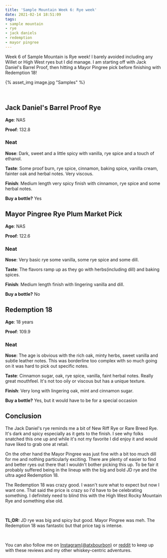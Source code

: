 ```yaml
---
title: 'Sample Mountain Week 6: Rye week'
date: 2021-02-14 18:51:09
tags:
- sample mountain
- rye
- jack daniels
- redemption
- mayor pingree
---
```


Week 6 of Sample Mountain is Rye week! I barely avoided including any Willet or High West ryes but I did manage. I am starting off with Jack Daniel's Barrel Proof, then hitting a Mayor Pingree pick before finishing with Redemption 18!

{% asset_img image.jpg "Samples" %}

&nbsp;

## Jack Daniel's Barrel Proof Rye

**Age**: NAS

**Proof**: 132.8

### Neat
**Nose**: Dark, sweet and a little spicy with vanilla, rye spice and a touch of ethanol.

**Taste**: Some proof burn, rye spice, cinnamon, baking spice, vanilla cream, fainter oak and herbal notes. Very viscous.

**Finish**: Medium length very spicy finish with cinnamon, rye spice and some herbal notes.

**Buy a bottle?** Yes

## Mayor Pingree Rye Plum Market Pick

**Age**: NAS

**Proof**: 122.6

### Neat
**Nose**: Very basic rye some vanilla, some rye spice and some dill.

**Taste**: The flavors ramp up as they go with herbs(including dill) and baking spices. 

**Finish**: Medium length finish with lingering vanilla and dill.

**Buy a bottle?** No

## Redemption 18

**Age**: 18 years

**Proof**: 109.9

### Neat
**Nose**: The age is obvious with the rich oak, minty herbs, sweet vanilla and subtle leather notes. This was borderline too complex with so much going on it was hard to pick out specific notes.

**Taste**: Cinnamon sugar, oak, rye spice, vanilla, faint herbal notes. Really great mouthfeel. It's not too oily or viscous but has a unique texture. 

**Finish**: Very long with lingering oak, mint and cinnamon sugar. 

**Buy a bottle?** Yes, but it would have to be for a special occasion

## Conclusion

The Jack Daniel's rye reminds me a bit of New Riff Rye or Rare Breed Rye. It's dark and spicy especially as it gets to the finish. I see why folks snatched this one up and while it's not my favorite I did enjoy it and would have liked to grab one at retail.

On the other hand the Mayor Pingree was just fine with a bit too much dill for me and nothing particularly exciting. There are plenty of easier to find and better ryes out there that I wouldn't bother picking this up. To be fair it probably suffered being in the lineup with the big and bold JD rye and the ultra aged Redemption 18.

The Redemption 18 was crazy good. I wasn't sure what to expect but now I want one. That said the price is crazy so I'd have to be celebrating something. I definitely need to blind this with the High West Rocky Mountain Rye and something else old.

&nbsp;

**TL;DR:** JD rye was big and spicy but good. Mayor Pingree was meh. The Redemption 18 was fantastic but that price tag is intense.

&nbsp;

You can also follow me on [Instagram(@atxbourbon)](https://www.instagram.com/atxbourbon/) or [reddit](https://www.reddit.com/r/atxbourbon/) to keep up with these reviews and my other whiskey-centric adventures.